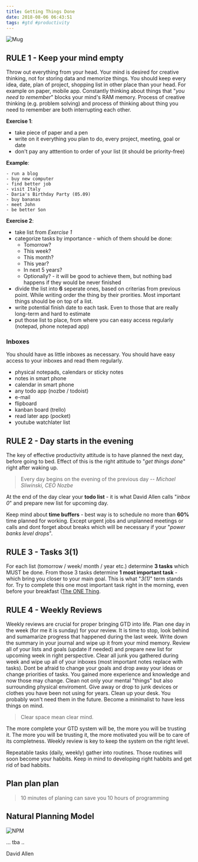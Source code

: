 ```yaml
---
title: Getting Things Done
date: 2018-08-06 06:43:51
tags: #gtd #productivity
---
```


![Mug](mug.jpg)

## RULE 1 - Keep your mind empty
 Throw out everything from your head. Your mind is desired for creative thinking, not for storing data and memorize things.
 You should keep every idea, date, plan of project, shopping list in other place than your head. For example on paper, mobile app.
 Constantly thinking about things that "_you need to remember_" blocks your mind's RAM memory. Process of creative thinking (e.g. problem solving) and process of thinking about thing you need to remember are both interrupting each other.

**Exercise 1**:
- take piece of paper and a pen
- write on it everything you plan to do, every project, meeting, goal or date
- don't pay any atttention to order of your list (it should be priority-free)

**Example**:
```
- run a blog
- buy new computer
- find better job
- visit Italy
- Daria's Birthday Party (05.09)
- buy bananas
- meet John
- be better Son
```

**Exercise 2**:
- take list from _Exercise 1_
- categorize tasks by importance - which of them should be done:
    * Tomorrow?
    * This week?
    * This month?
    * This year?
    * In next 5 years?
    * Optionally? - it will be good to achieve them, but nothing bad happens if they would be never finished
- divide the list into **6** seperate ones, based on criterias from previous point. While writing order the thing by their prorities. Most important things should be on top of a list.
- write potential finish date to each task. Even to those that are really long-term and hard to estimate
- put those list to place, from where you can easy access regularly (notepad, phone notepad app)

### Inboxes
You should have as little inboxes as necessary.
You should have easy access to your inboxes and read them regularly.
- physical notepads, calendars or sticky notes
- notes in smart phone
- calendar in smart phone
- any todo app (nozbe / todoist)
- e-mail
- flipboard
- kanban board (trello)
- read later app (pocket)
- youtube watchlater list

## RULE 2 - Day starts in the evening
The key of effective productivity attitude is to have planned the next day, before going to bed. Effect of this is the right attitude to "_get things done_" right after waking up.

> Every day begins on the evening of the previous day
> -- <cite>Michael Sliwinski, CEO Nozbe</cite>

At the end of the day clear your **todo list** - it is what David Allen calls "_inbox 0_" and prepare new list for upcoming day.

Keep mind about **time buffers** - best way is to schedule no more than **60%** time planned for working. Except urgent jobs and unplanned meetings or calls and dont forget about breaks which will be necessary if your "_power banks level drops_".

## RULE 3 - Tasks 3(1)
For each list (tomorrow / week/ month / year etc.) determine **3 tasks** which MUST be done. From those 3 tasks determine **1 most important task** - which bring you closer to your main goal. This is what "_3(1)_" term stands for. Try to complete this one most important task right in the morning, even before your breakfast ([The ONE Thing](https://en.wikipedia.org/wiki/The_ONE_Thing_(book)).

## RULE 4 - Weekly Reviews
Weekly reviews are crucial for proper bringing GTD into life. Plan one day in the week (for me it is sunday) for your review. It is time to stop, look behind and sumamarize progress that happened during the last week. Write down the summary in your journal and wipe up it from your mind memory.
Review all of your lists and goals (update if needed) and prepare new list for upcoming week in right perspective. Clear all junk you gathered during week and wipe up all of your inboxes (most important notes replace with tasks).
Dont be afraid to change your goals and drop away your ideas or change priorities of tasks. You gained more experience and knowledge and now those may change.
Clean not only your mental "things" but also surrounding physical enviroment. Give away or drop to junk devices or clothes you have been not using for years. Clean up your desk. You probably won't need them in the future. Become a minimalist to have less things on mind.

> Clear space mean clear mind.

The more complete your GTD system will be, the more you will be trusting it.
The more you will be trusting it, the more motivated you will be to care of its completness.
Weekly review is key to keep the system on the right level.

Repeatable tasks (daily, weekly) gather into routines. Those routines will soon become your habbits. Keep in mind to developing right habbits and get rid of bad habbits.

## Plan plan plan
> 10 minutes of planing can save you 10 hours of programming

## Natural Planning Model
![NPM](npm.jpg)

... tba ..

David Allen